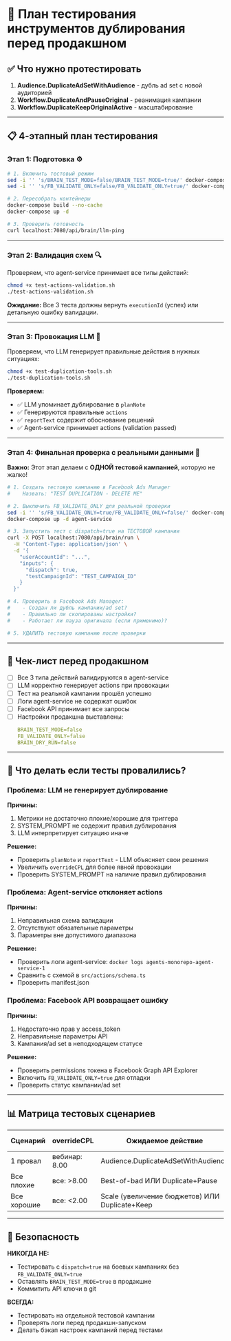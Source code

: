 # 🧪 План тестирования инструментов дублирования перед продакшном

## ✅ Что нужно протестировать

1. **Audience.DuplicateAdSetWithAudience** - дубль ad set с новой аудиторией
2. **Workflow.DuplicateAndPauseOriginal** - реанимация кампании
3. **Workflow.DuplicateKeepOriginalActive** - масштабирование

---

## 📋 4-этапный план тестирования

### **Этап 1: Подготовка** ⚙️

```bash
# 1. Включить тестовый режим
sed -i '' 's/BRAIN_TEST_MODE=false/BRAIN_TEST_MODE=true/' docker-compose.yml
sed -i '' 's/FB_VALIDATE_ONLY=false/FB_VALIDATE_ONLY=true/' docker-compose.yml

# 2. Пересобрать контейнеры
docker-compose build --no-cache
docker-compose up -d

# 3. Проверить готовность
curl localhost:7080/api/brain/llm-ping
```

---

### **Этап 2: Валидация схем** 🔍

Проверяем, что agent-service принимает все типы действий:

```bash
chmod +x test-actions-validation.sh
./test-actions-validation.sh
```

**Ожидание:** Все 3 теста должны вернуть `executionId` (успех) или детальную ошибку валидации.

---

### **Этап 3: Провокация LLM** 🎯

Проверяем, что LLM генерирует правильные действия в нужных ситуациях:

```bash
chmod +x test-duplication-tools.sh
./test-duplication-tools.sh
```

**Проверяем:**
- ✅ LLM упоминает дублирование в `planNote`
- ✅ Генерируются правильные `actions` 
- ✅ `reportText` содержит обоснование решений
- ✅ Agent-service принимает actions (validation passed)

---

### **Этап 4: Финальная проверка с реальными данными** 🚀

**Важно:** Этот этап делаем с **ОДНОЙ тестовой кампанией**, которую не жалко!

```bash
# 1. Создать тестовую кампанию в Facebook Ads Manager
#    Назвать: "TEST DUPLICATION - DELETE ME"

# 2. Выключить FB_VALIDATE_ONLY для реальной проверки
sed -i '' 's/FB_VALIDATE_ONLY=true/FB_VALIDATE_ONLY=false/' docker-compose.yml
docker-compose up -d agent-service

# 3. Запустить тест с dispatch=true на ТЕСТОВОЙ кампании
curl -X POST localhost:7080/api/brain/run \
  -H 'Content-Type: application/json' \
  -d '{
    "userAccountId": "...",
    "inputs": {
      "dispatch": true,
      "testCampaignId": "TEST_CAMPAIGN_ID"
    }
  }'

# 4. Проверить в Facebook Ads Manager:
#    - Создан ли дубль кампании/ad set?
#    - Правильно ли скопированы настройки?
#    - Работает ли пауза оригинала (если применимо)?

# 5. УДАЛИТЬ тестовую кампанию после проверки
```

---

## 🎯 Чек-лист перед продакшном

- [ ] Все 3 типа действий валидируются в agent-service
- [ ] LLM корректно генерирует actions при провокации
- [ ] Тест на реальной кампании прошёл успешно
- [ ] Логи agent-service не содержат ошибок
- [ ] Facebook API принимает все запросы
- [ ] Настройки продакшна выставлены:
  ```yaml
  BRAIN_TEST_MODE=false
  FB_VALIDATE_ONLY=false
  BRAIN_DRY_RUN=false
  ```

---

## 🚨 Что делать если тесты провалились?

### Проблема: LLM не генерирует дублирование

**Причины:**
1. Метрики не достаточно плохие/хорошие для триггера
2. SYSTEM_PROMPT не содержит правил дублирования
3. LLM интерпретирует ситуацию иначе

**Решение:**
- Проверить `planNote` и `reportText` - LLM объясняет свои решения
- Увеличить `overrideCPL` для более явной провокации
- Проверить SYSTEM_PROMPT на наличие правил дублирования

### Проблема: Agent-service отклоняет actions

**Причины:**
1. Неправильная схема валидации
2. Отсутствуют обязательные параметры
3. Параметры вне допустимого диапазона

**Решение:**
- Проверить логи agent-service: `docker logs agents-monorepo-agent-service-1`
- Сравнить с схемой в `src/actions/schema.ts`
- Проверить manifest.json

### Проблема: Facebook API возвращает ошибку

**Причины:**
1. Недостаточно прав у access_token
2. Неправильные параметры API
3. Кампания/ad set в неподходящем статусе

**Решение:**
- Проверить permissions токена в Facebook Graph API Explorer
- Включить `FB_VALIDATE_ONLY=true` для отладки
- Проверить статус кампании/ad set

---

## 📊 Матрица тестовых сценариев

| Сценарий | overrideCPL | Ожидаемое действие | Критерий успеха |
|----------|-------------|-------------------|-----------------|
| 1 провал | вебинар: 8.00 | Audience.DuplicateAdSetWithAudience | Action в списке |
| Все плохие | все: >8.00 | Best-of-bad ИЛИ Duplicate+Pause | HS пересчитан |
| Все хорошие | все: <2.00 | Scale (увеличение бюджетов) ИЛИ Duplicate+Keep | Бюджеты увеличены |

---

## 🔐 Безопасность

**НИКОГДА НЕ:**
- Тестировать с `dispatch=true` на боевых кампаниях без `FB_VALIDATE_ONLY=true`
- Оставлять `BRAIN_TEST_MODE=true` в продакшне
- Коммитить API ключи в git

**ВСЕГДА:**
- Тестировать на отдельной тестовой кампании
- Проверять логи перед продакшн-запуском
- Делать бэкап настроек кампаний перед тестами
